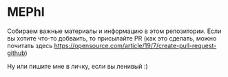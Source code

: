 # MEPhI
Собираем важные материалы и информацию в этом репозитории.
Если вы хотите что-то добваить, то присылайте PR (как это сделать, можно почитать здесь https://opensource.com/article/19/7/create-pull-request-github)

Ну или пишите мне в личку, если вы ленивый :)
